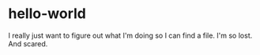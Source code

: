 # hello-world

I really just want to figure out what I'm doing so I can find a file.  I'm so lost.
And scared.
